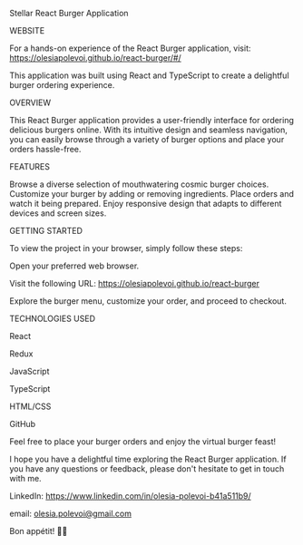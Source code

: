 Stellar React Burger Application

WEBSITE 

For a hands-on experience of the React Burger application, visit: https://olesiapolevoi.github.io/react-burger/#/

This application was built using React and TypeScript to create a delightful burger ordering experience.

OVERVIEW 

This React Burger application provides a user-friendly interface for ordering delicious burgers online. With its intuitive design and seamless navigation, you can easily browse through a variety of burger options and place your orders hassle-free.

FEATURES 

Browse a diverse selection of mouthwatering cosmic burger choices.
Customize your burger by adding or removing ingredients.
Place orders and watch it being prepared.
Enjoy responsive design that adapts to different devices and screen sizes.

GETTING STARTED 

To view the project in your browser, simply follow these steps:

Open your preferred web browser.

Visit the following URL: https://olesiapolevoi.github.io/react-burger

Explore the burger menu, customize your order, and proceed to checkout.

TECHNOLOGIES USED 

React

Redux

JavaScript

TypeScript

HTML/CSS

GitHub


Feel free to place your burger orders and enjoy the virtual burger feast!

I hope you have a delightful time exploring the React Burger application. If you have any questions or feedback, please don't hesitate to get in touch with me.

LinkedIn: https://www.linkedin.com/in/olesia-polevoi-b41a511b9/

email: olesia.polevoi@gmail.com

Bon appétit! 🍔🍟
